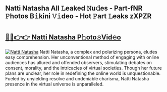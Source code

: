 ## Natti Natasha All 𝙻eaked 𝙽u𝚍es - Part-fNR 𝙿hotos B𝚒kini 𝚅𝚒deo - Hot 𝙿art 𝙻eaks zXPZR

# <h2><a href="http://ld5tw0.urlbe.top/?page=Natti+Natasha">🔗🔗👉👉 Natti Natasha P𝚑oto𝚜Vid𝚎o</a></h2>

[![Natti Natasha](https://i.imgur.com/eBuTRDB.gif)](http://ld5tw0.urlbe.top/?page=Natti+Natasha)
Natti Natasha, a complex and polarizing persona, eludes easy comprehension. Her unconventional method of engaging with online audiences has allured and offended observers, stimulating debates on consent, morality, and the intricacies of virtual societies. Though her future plans are unclear, her role in redefining the online world is unquestionable. Fueled by unyielding resolve and undeniable charisma, Natti Natasha presence in the virtual universe is unparalleled.

